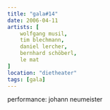 ```yaml
---
title: "gala#14"
date: 2006-04-11
artists: [
    wolfgang musil,
    tim blechmann,
    daniel lercher,
    bernhard schöberl,
    le mat
]
location: "dietheater"
tags: [gala]
---
```

performance: johann neumeister
